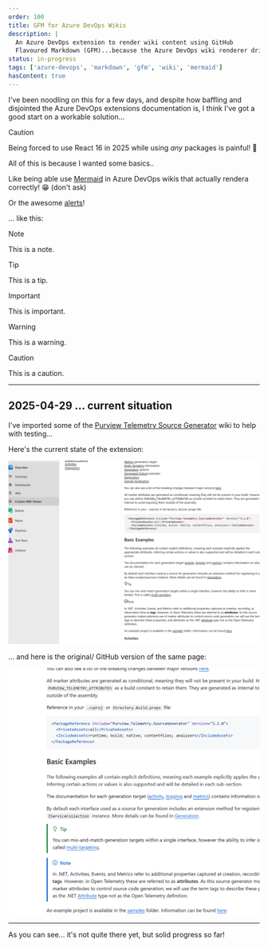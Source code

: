 ```yaml
---
order: 100
title: GFM for Azure DevOps Wikis
description: |
  An Azure DevOps extension to render wiki content using GitHub
  Flavoured Markdown (GFM)...because the Azure DevOps wiki renderer drives me crazy 🤬 
status: in-progress
tags: ['azure-devops', 'markdown', 'gfm', 'wiki', 'mermaid']
hasContent: true
---
```


I've been noodling on this for a few days, and despite how
baffling and disjointed the Azure DevOps extensions documentation is, I think I've got a good start on a workable solution...

> [!CAUTION]
> Being forced to use React 16 in 2025 while using _any_ packages is painful! 🩻

All of this is because I wanted some basics..

Like being able use [Mermaid](https://mermaid-js.github.io/mermaid/#/) in Azure DevOps wikis that actually rendera correctly! 😁 (don't ask)

Or the awesome [alerts](https://docs.github.com/en/get-started/writing-on-github/getting-started-with-writing-and-formatting-on-github/basic-writing-and-formatting-syntax#alerts)!

... like this:

> [!NOTE]
> This is a note.

> [!TIP]
> This is a tip.

> [!IMPORTANT]
> This is important.

> [!WARNING]
> This is a warning.

> [!CAUTION]
> This is a caution.

---

## 2025-04-29 ... current situation

I've imported some of the [Purview Telemetry Source Generator](https://github.com/kjldev/purview-telemetry-sourcegenerator) wiki to help with testing...

Here's the current state of the extension:

![Azure DevOps Wiki, with GFM](./gfm-azure-devops/azure-devops-wiki-gfm.png)

... and here is the original/ GitHub version of the same page:

![GitHub Wiki, with GFM](./gfm-azure-devops/github-wiki.png)

---

As you can see... it's not quite there yet, but solid progress so far!

